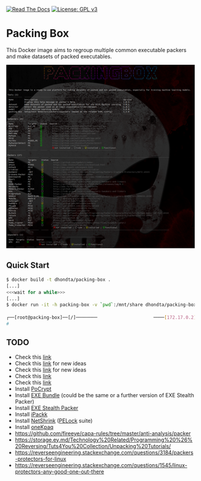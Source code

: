 [![Read The Docs](https://readthedocs.org/projects/docker-packing-box/badge/?version=latest)](http://docker-packing-box.readthedocs.io/en/latest/?badge=latest)
[![License: GPL v3](https://img.shields.io/badge/License-GPLv3-orange.svg)](https://www.gnu.org/licenses/gpl-3.0)

# Packing Box

This Docker image aims to regroup multiple common executable packers and make datasets of packed executables.

![](docs/screenshot.png)

## Quick Start

```sh
$ docker build -t dhondta/packing-box .
[...]
<<<wait for a while>>>
[...]
$ docker run -it -h packing-box -v `pwd`:/mnt/share dhondta/packing-box

┌──[root@packing-box]──[/]────────                     ────[172.17.0.2]──[12:34:56]──[0.12]────
# 
```

## TODO

- Check this [link](http://protools.narod.ru/packers.htm)
- Check this [link](https://in4k.github.io/wiki/exe-packers-tweakers-and-linkers) for new ideas
- Check this [link](https://www.softpedia.com/catList/14,1,3,0,1.html) for new ideas
- Check this [link](https://storage.ey.md/Technology%20Related/Programming%20%26%20Reversing/Tuts4You%20Collection/Unpacking%20Tutorials/)
- Check this [link](https://storage.ey.md/Technology%20Related/Programming%20%26%20Reversing/Tuts4You%20Collection/UnPackMe%20Collection/)
- Install [PoCrypt](https://github.com/picoflamingo/pocrypt)
- Install [EXE Bundle](https://www.softpedia.com/get/Security/Security-Related/EXE-Stealth-Packer.shtml) (could be the same or a further version of EXE Stealth Packer)
- Install [EXE Stealth Packer](https://www.webtoolmaster.com/packer.htm)
- Install [iPackk](http://www.pouet.net/prod.php?which=29185)
- Install [NetShrink](https://www.pelock.com/products/netshrink) ([PELock](https://www.pelock.com/) suite)
- Install [oneKpaq](http://www.pouet.net/prod.php?which=66926)
- https://github.com/fireeye/capa-rules/tree/master/anti-analysis/packer
- https://storage.ey.md/Technology%20Related/Programming%20%26%20Reversing/Tuts4You%20Collection/Unpacking%20Tutorials/
- https://reverseengineering.stackexchange.com/questions/3184/packers-protectors-for-linux
- https://reverseengineering.stackexchange.com/questions/1545/linux-protectors-any-good-one-out-there

